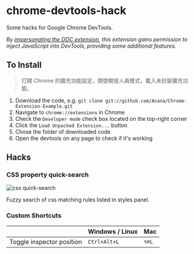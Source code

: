 chrome-devtools-hack
====================

Some hacks for Google Chrome DevTools.

*By [impersonating the DDC extension](http://stackoverflow.com/questions/17042547/how-to-inject-javascript-into-chrome-devtools-itself), this extension gains permission to inject JavaScript into DevTools, providing some additional features.*

## To Install

> 打開 Chrome 的擴充功能設定，開啓開發人員模式，載入未封裝擴充功能。

1. Download the code, e.g. `git clone git://github.com/Asana/Chrome-Extension-Example.git`
2. Navigate to `chrome://extensions` in Chrome
3. Check the `Developer mode` check box located on the top-right corner
4. Click the `Load Unpacked Extension...` button
5. Chose the folder of downloaded code
6. Open the devtools on any page to check if it's working

## Hacks

### CSS property quick-search

![css quick-search](http://i.imgur.com/GsJYqGY.gif)

Fuzzy search of css matching rules listed in styles panel.

### Custom Shortcuts

|                                | Windows / Linux | Mac    |
| ------------------------------ | --------------- | ------ |
| Toggle inspector position      | `Ctrl+Alt+L`    | `⌥⌘L`  |
